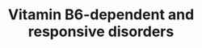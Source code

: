 ---
annotations:
- id: DOID:14213
  parent: genetic disease
  type: Disease Ontology
  value: hypophosphatasia
- id: PW:0001079
  parent: classic metabolic pathway
  type: Pathway Ontology
  value: proline metabolic pathway
- id: DOID:0110915
  parent: genetic disease
  type: Disease Ontology
  value: childhood hypophosphatasia
- id: PW:0001881
  parent: disease pathway
  type: Pathway Ontology
  value: hypophosphatasia pathway
- id: PW:0000138
  parent: classic metabolic pathway
  type: Pathway Ontology
  value: vitamin B6 metabolic pathway
- id: DOID:0080768
  parent: central nervous system disease
  type: Disease Ontology
  value: pyridoxine-dependent epilepsy
- id: DOID:0110914
  parent: genetic disease
  type: Disease Ontology
  value: infantile hypophosphatasia
- id: DOID:1826
  parent: central nervous system disease
  type: Disease Ontology
  value: epilepsy
- id: PW:0001932
  parent: disease pathway
  type: Pathway Ontology
  value: hyperprolinemia type II pathway
- id: PW:0000073
  parent: classic metabolic pathway
  type: Pathway Ontology
  value: lysine degradation pathway
- id: DOID:0080543
  parent: genetic disease
  type: Disease Ontology
  value: hyperprolinemia type 2
- id: DOID:0080769
  parent: central nervous system disease
  type: Disease Ontology
  value: early-onset vitamin B6-dependent epilepsy
- id: PW:0000013
  parent: disease pathway
  type: Pathway Ontology
  value: disease pathway
- id: DOID:0111329
  parent: genetic disease
  type: Disease Ontology
  value: pyridoxamine 5'-phosphate oxidase deficiency
- id: CL:0002319
  parent: animal cell
  type: Cell Type Ontology
  value: neural cell
authors:
- Lisaaheld
- DeSl
- Egonw
- Khanspers
- IreneHemel
- Mkutmon
- Fehrhart
- Susan
- Marvin M2
- Finterly
- Eweitz
citedin: ''
communities:
- Diseases
- IEM
- RareDiseases
description: 'Vitamin B6 is absorbed in different vitamers, which undergo several
  (de)phosphorylation steps, to be able to pas the blood-brain barrier. Within the
  brain, PLP (pyridoxal-P) is the only active cofactor for intracellular enzyme reactions.
  PLP catalyses over 100 reactions, mainly related to amino acids and neurotransmitter
  metabolism. Bold lines in the pathway diagram show how the major source of PLP is
  divided in the body. A number of genetic defects have been identified as the underlying
  cause of vitamin B6 dependent epilepsies, particularly occurring in the neonatal
  life stage, which could lead to irreversible brain damage or death.  The disorders
  related to this pathway can be divided in two categories: reduced production/availability
  of PLP or inactivation of PLP by formation of Knoevenagel products. Specific biomarkers
  from urine, plasma or cerebrospinal fluid (CSF) exist to distinguish the disorders.
  Oral treatment with PL or PLP is available, as well as intrauterine treatment with
  vitamin B6 for mothers in the early stages of pregnancy.  This pathway was inspired
  by Ed. 5 Chapter 34 of the book of Blau (ISBN 9783030677268) (ed.4 Chapter 11).'
last-edited: 2024-02-11
ndex: f827d924-8b69-11eb-9e72-0ac135e8bacf
organisms:
- Homo sapiens
redirect_from:
- /index.php/Pathway:WP4228
- /instance/WP4228
- /instance/WP4228_r128520
revision: r128520
schema-jsonld:
- '@context': https://schema.org/
  '@id': https://wikipathways.github.io/pathways/WP4228.html
  '@type': Dataset
  creator:
    '@type': Organization
    name: WikiPathways
  description: 'Vitamin B6 is absorbed in different vitamers, which undergo several
    (de)phosphorylation steps, to be able to pas the blood-brain barrier. Within the
    brain, PLP (pyridoxal-P) is the only active cofactor for intracellular enzyme
    reactions. PLP catalyses over 100 reactions, mainly related to amino acids and
    neurotransmitter metabolism. Bold lines in the pathway diagram show how the major
    source of PLP is divided in the body. A number of genetic defects have been identified
    as the underlying cause of vitamin B6 dependent epilepsies, particularly occurring
    in the neonatal life stage, which could lead to irreversible brain damage or death.  The
    disorders related to this pathway can be divided in two categories: reduced production/availability
    of PLP or inactivation of PLP by formation of Knoevenagel products. Specific biomarkers
    from urine, plasma or cerebrospinal fluid (CSF) exist to distinguish the disorders.
    Oral treatment with PL or PLP is available, as well as intrauterine treatment
    with vitamin B6 for mothers in the early stages of pregnancy.  This pathway was
    inspired by Ed. 5 Chapter 34 of the book of Blau (ISBN 9783030677268) (ed.4 Chapter
    11).'
  keywords:
  - 2-keto 6-aminocaproic acid
  - ALPL
  - Alpha aminoadipic semialdehyde
  - Antiquitin
  - Glutamic acid
  - Glutamic semialdehyde
  - IP
  - L-lysine
  - L-proline
  - P5C
  - P5C dehydrogenase
  - P6C
  - PIGV anchor
  - PK
  - PLP
  - PLPBP
  - PNPO
  - Pipecolic acid
  - Piperideine-2-carboxylate
  - Pyridoxal
  - Pyridoxal-P
  - Pyridoxamine
  - Pyridoxamine-p
  - Pyridoxine
  - Pyridoxine-P
  - Pyridoxine-glucoside
  - Saccharopine
  - Vitamin B6
  - alpha aminoadipic acid
  - pyridoxal
  license: CC0
  name: Vitamin B6-dependent and responsive disorders
seo: CreativeWork
title: Vitamin B6-dependent and responsive disorders
wpid: WP4228
---